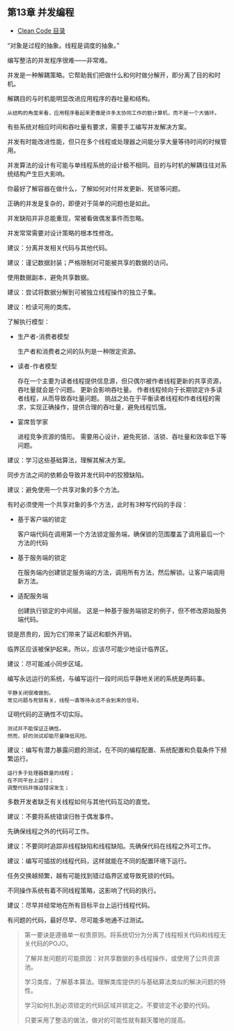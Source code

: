 ## 第13章 并发编程

- [Clean Code 目录](./index.md)

“对象是过程的抽象。线程是调度的抽象。”

编写整洁的并发程序很难——非常难。

并发是一种解耦策略。它帮助我们把做什么和何时做分解开，即分离了目的和时机。

解耦目的与时机能明显改进应用程序的吞吐量和结构。

    从结构的角度来看，应用程序看起来更像是许多太协同工作的额计算机，而不是一个大循环。

有些系统对相应时间和吞吐量有要求，需要手工编写并发解决方案。

并发有时能改进性能，但只在多个线程或处理器之间能分享大量等待时间的时候管用。

并发算法的设计有可能与单线程系统的设计极不相同。目的与时机的解耦往往对系统结构产生巨大影响。

你最好了解容器在做什么，了解如何对付并发更新、死锁等问题。

正确的并发是复杂的，即便对于简单的问题也是如此。

并发缺陷并非总能重现，常被看做偶发事件而忽略。

并发常常需要对设计策略的根本性修改。

建议：分离并发相关代码与其他代码。

建议：谨记数据封装；严格限制对可能被共享的数据的访问。

使用数据副本，避免共享数据。

建议：尝试将数据分解到可被独立线程操作的独立子集。

建议：检读可用的类库。

了解执行模型：

- 生产者-消费者模型

    生产者和消费者之间的队列是一种限定资源。

- 读者-作者模型

    存在一个主要为读者线程提供信息源，但只偶尔被作者线程更新的共享资源，吞吐量就会是个问题。
    更新会影响吞吐量。
    作者线程倾向于长期锁定许多读者线程，从而导致吞吐量问题。
    挑战之处在于平衡读者线程和作者线程的需求，实现正确操作，提供合理的吞吐量，避免线程饥饿。

- 宴席哲学家

    进程竞争资源的情形。
    需要用心设计，避免死锁、活锁、吞吐量和效率低下等问题。

建议：学习这些基础算法，理解其解决方案。

同步方法之间的依赖会导致并发代码中的狡猾缺陷。

建议：避免使用一个共享对象的多个方法。

有时必须使用一个共享对象的多个方法，此时有3种写代码的手段：

- 基于客户端的锁定

    客户端代码在调用第一个方法锁定服务端，确保锁的范围覆盖了调用最后一个方法的代码

- 基于服务端的锁定

    在服务端内创建锁定服务端的方法，调用所有方法，然后解锁。让客户端调用新方法。

- 适配服务端

    创建执行锁定的中间层。
    这是一种基于服务端锁定的例子，但不修改原始服务端代码。

锁是昂贵的，因为它们带来了延迟和额外开销。

临界区应该被保护起来。所以，应该尽可能少地设计临界区。

建议：尽可能减小同步区域。

编写永远运行的系统，与编写运行一段时间后平静地关闭的系统是两码事。

    平静关闭很难做到。
    常见问题与死锁有关，线程一直等待永远不会到来的信号。

证明代码的正确性不切实际。

    测试并不能保证正确性。
    然而，好的测试却能尽量降低风险。

建议：编写有潜力暴露问题的测试，在不同的编程配置、系统配置和负载条件下频繁运行。

    运行多于处理器数量的线程；
    在不同平台上运行；
    调整代码并强迫错误发生；

多数开发者缺乏有关线程如何与其他代码互动的直觉。

建议：不要将系统错误归咎于偶发事件。

先确保线程之外的代码可工作。

建议：不要同时追踪非线程缺陷和线程缺陷。先确保代码在线程之外可工作。

建议：编写可插拔的线程代码，这样就能在不同的配置环境下运行。

任务交换越频繁，越有可能找到错过临界区或导致死锁的代码。

不同操作系统有着不同线程策略，这影响了代码的执行。

建议：尽早并经常地在所有目标平台上运行线程代码。

有问题的代码，最好尽早、尽可能多地通不过测试。


> 第一要诀是遵循单一权责原则。将系统切分为分离了线程相关代码和线程无关代码的POJO。
>
> 了解并发问题的可能原因：对共享数据的多线程操作，或使用了公共资源池。
>
> 学习类库，了解基本算法。理解类库提供的与基础算法类似的解决问题的特性。
>
> 学习如何扎到必须锁定的代码区域并锁定之。不要锁定不必要的代码。
>
> 只要采用了整洁的做法，做对的可能性就有翻天覆地的提高。



















